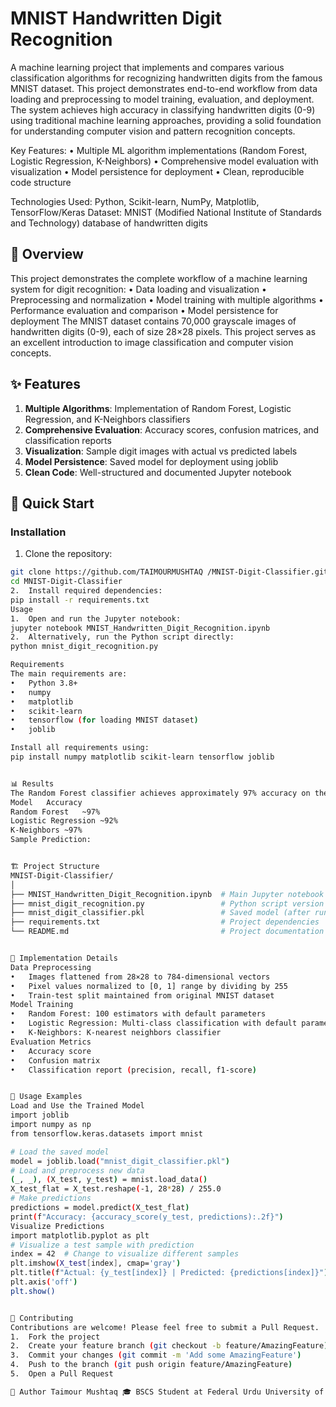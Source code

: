 # MNIST Handwritten Digit Recognition
A machine learning project that implements and compares various classification algorithms for recognizing handwritten digits from the famous MNIST dataset. This project demonstrates end-to-end workflow from data loading and preprocessing to model training, evaluation, and deployment.
The system achieves high accuracy in classifying handwritten digits (0-9) using traditional machine learning approaches, providing a solid foundation for understanding computer vision and pattern recognition concepts.

Key Features:
•	Multiple ML algorithm implementations (Random Forest, Logistic Regression, K-Neighbors)
•	Comprehensive model evaluation with visualization
•	Model persistence for deployment
•	Clean, reproducible code structure

Technologies Used: Python, Scikit-learn, NumPy, Matplotlib, TensorFlow/Keras
Dataset: MNIST (Modified National Institute of Standards and Technology) database of handwritten digits

## 📖 Overview
This project demonstrates the complete workflow of a machine learning system for digit recognition:
•	Data loading and visualization
•	Preprocessing and normalization
•	Model training with multiple algorithms
•	Performance evaluation and comparison
•	Model persistence for deployment
The MNIST dataset contains 70,000 grayscale images of handwritten digits (0-9), each of size 28×28 pixels. This project serves as an excellent introduction to image classification and computer vision concepts.

## ✨ Features
1.	**Multiple Algorithms**: Implementation of Random Forest, Logistic Regression, and K-Neighbors classifiers
2.	**Comprehensive Evaluation**: Accuracy scores, confusion matrices, and classification reports
3.	**Visualization**: Sample digit images with actual vs predicted labels
4.	**Model Persistence**: Saved model for deployment using joblib
5.	**Clean Code**: Well-structured and documented Jupyter notebook


## 🚀 Quick Start
### Installation
1. Clone the repository:
```bash
git clone https://github.com/TAIMOURMUSHTAQ /MNIST-Digit-Classifier.git
cd MNIST-Digit-Classifier
2.	Install required dependencies:
pip install -r requirements.txt
Usage
1.	Open and run the Jupyter notebook:
jupyter notebook MNIST_Handwritten_Digit_Recognition.ipynb
2.	Alternatively, run the Python script directly:
python mnist_digit_recognition.py

Requirements
The main requirements are:
•	Python 3.8+
•	numpy
•	matplotlib
•	scikit-learn
•	tensorflow (for loading MNIST dataset)
•	joblib

Install all requirements using:
pip install numpy matplotlib scikit-learn tensorflow joblib


📊 Results
The Random Forest classifier achieves approximately 97% accuracy on the test set. Sample results:
Model	Accuracy
Random Forest	~97%
Logistic Regression	~92%
K-Neighbors	~97%
Sample Prediction:


🏗️ Project Structure
MNIST-Digit-Classifier/
│
├── MNIST_Handwritten_Digit_Recognition.ipynb  # Main Jupyter notebook
├── mnist_digit_recognition.py                 # Python script version
├── mnist_digit_classifier.pkl                 # Saved model (after running)
├── requirements.txt                           # Project dependencies
└── README.md                                  # Project documentation


🔧 Implementation Details
Data Preprocessing
•	Images flattened from 28×28 to 784-dimensional vectors
•	Pixel values normalized to [0, 1] range by dividing by 255
•	Train-test split maintained from original MNIST dataset
Model Training
•	Random Forest: 100 estimators with default parameters
•	Logistic Regression: Multi-class classification with default parameters
•	K-Neighbors: K-nearest neighbors classifier
Evaluation Metrics
•	Accuracy score
•	Confusion matrix
•	Classification report (precision, recall, f1-score)


🎯 Usage Examples
Load and Use the Trained Model
import joblib
import numpy as np
from tensorflow.keras.datasets import mnist

# Load the saved model
model = joblib.load("mnist_digit_classifier.pkl")
# Load and preprocess new data
(_, _), (X_test, y_test) = mnist.load_data()
X_test_flat = X_test.reshape(-1, 28*28) / 255.0
# Make predictions
predictions = model.predict(X_test_flat)
print(f"Accuracy: {accuracy_score(y_test, predictions):.2f}")
Visualize Predictions
import matplotlib.pyplot as plt
# Visualize a test sample with prediction
index = 42  # Change to visualize different samples
plt.imshow(X_test[index], cmap='gray')
plt.title(f"Actual: {y_test[index]} | Predicted: {predictions[index]}")
plt.axis('off')
plt.show()


🤝 Contributing
Contributions are welcome! Please feel free to submit a Pull Request.
1.	Fork the project
2.	Create your feature branch (git checkout -b feature/AmazingFeature)
3.	Commit your changes (git commit -m 'Add some AmazingFeature')
4.	Push to the branch (git push origin feature/AmazingFeature)
5.	Open a Pull Request

📧 Author Taimour Mushtaq 🎓 BSCS Student at Federal Urdu University of Arts,Science and Technology, Islamabad Pakistan 🔗 https://www.linkedin.com/in/taimourmushtaq/ |https://github.com/TAIMOURMUSHTAQ

